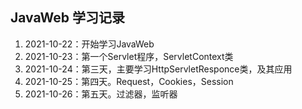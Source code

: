 ## JavaWeb 学习记录

1. 2021-10-22：开始学习JavaWeb
2. 2021-10-23：第一个Servlet程序，ServletContext类
3. 2021-10-24：第三天，主要学习HttpServletResponce类，及其应用
4. 2021-10-25：第四天。Request，Cookies，Session
5. 2021-10-26：第五天。过滤器，监听器